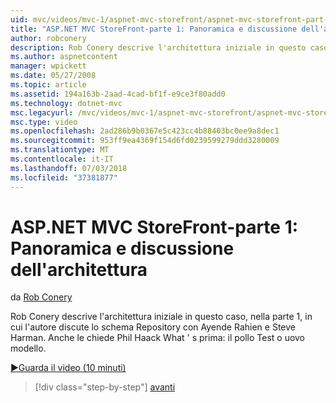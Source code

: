 ```yaml
---
uid: mvc/videos/mvc-1/aspnet-mvc-storefront/aspnet-mvc-storefront-part-1-architectural-discussion-and-overview
title: "ASP.NET MVC StoreFront-parte 1: Panoramica e discussione dell'architettura | Microsoft Docs"
author: robconery
description: Rob Conery descrive l'architettura iniziale in questo caso, nella parte 1, in cui l'autore discute lo schema Repository con Ayende Rahien e Steve Harman. Anche le chiede Phil...
ms.author: aspnetcontent
manager: wpickett
ms.date: 05/27/2008
ms.topic: article
ms.assetid: 194a163b-2aad-4cad-bf1f-e9ce3f80add0
ms.technology: dotnet-mvc
msc.legacyurl: /mvc/videos/mvc-1/aspnet-mvc-storefront/aspnet-mvc-storefront-part-1-architectural-discussion-and-overview
msc.type: video
ms.openlocfilehash: 2ad286b9b0367e5c423cc4b88403bc0ee9a8dec1
ms.sourcegitcommit: 953ff9ea4369f154d6fd0239599279ddd3280009
ms.translationtype: MT
ms.contentlocale: it-IT
ms.lasthandoff: 07/03/2018
ms.locfileid: "37381877"
---
```

<a name="aspnet-mvc-storefront-part-1-architectural-discussion-and-overview"></a>ASP.NET MVC StoreFront-parte 1: Panoramica e discussione dell'architettura
====================
da [Rob Conery](https://github.com/robconery)

Rob Conery descrive l'architettura iniziale in questo caso, nella parte 1, in cui l'autore discute lo schema Repository con Ayende Rahien e Steve Harman. Anche le chiede Phil Haack What ' s prima: il pollo Test o uovo modello.

[&#9654;Guarda il video (10 minuti)](https://channel9.msdn.com/Blogs/ASP-NET-Site-Videos/aspnet-mvc-storefront-part-1-architectural-discussion-and-overview)

> [!div class="step-by-step"]
> [avanti](aspnet-mvc-storefront-part-2-the-repository-pattern.md)
